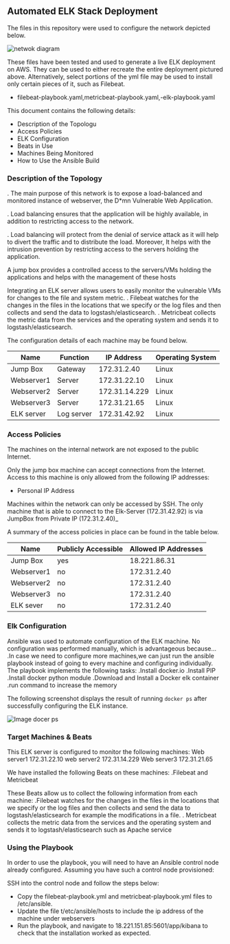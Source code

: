 ## Automated ELK Stack Deployment

The files in this repository were used to configure the network depicted below.

![netwok diagram](https://user-images.githubusercontent.com/85577662/133496576-00db5b2b-c3e0-40b6-9654-8ed8dc6bb4c8.png)


These files have been tested and used to generate a live ELK deployment on AWS. They can be used to either recreate the entire deployment pictured above. Alternatively, select portions of the yml file may be used to install only certain pieces of it, such as Filebeat.

  - filebeat-playbook.yaml,metricbeat-playbook.yaml,-elk-playbook.yaml

This document contains the following details:
- Description of the Topologu
- Access Policies
- ELK Configuration
- Beats in Use
- Machines Being Monitored
- How to Use the Ansible Build


### Description of the Topology

. The main purpose of this network is to expose a load-balanced and monitored instance of webserver, the D*mn Vulnerable Web Application.

. Load balancing ensures that the application will be highly available, in addition to restricting access to the network.

. Load balancing will protect from the denial of service attack as it will help to divert the traffic and to distribute the load.
  Moreover, It helps with the intrusion prevention by restricting access to the servers holding the application.
  
  A jump box provides a controlled access to the servers/VMs holding the applications and helps with the management of these hosts

Integrating an ELK server allows users to easily monitor the vulnerable VMs for changes to the file and system metric.
. Filebeat watches for the changes in the files in the locations that we specify or the log files and then collects and send the data to logstash/elasticsearch.
. Metricbeat collects the metric data from the services and the operating system and sends it to logstash/elasticsearch.

The configuration details of each machine may be found below.

| Name          |   Function | IP Address  | Operating System |
|----------     |  ----------|------------ |------------------|
| Jump Box      |  Gateway   |172.31.2.40  |  Linux           |
| Webserver1    |  Server    |172.31.22.10 |  Linux           |
| Webserver2    |  Server    |172.31.14.229|  Linux           |  
| Webserver3    |  Server    |172.31.21.65 |  Linux           |
| ELK server    | Log server |172.31.42.92 |  Linux           |

### Access Policies

The machines on the internal network are not exposed to the public Internet. 

Only the jump box machine can accept connections from the Internet. Access to this machine is only allowed from the following IP addresses:
- Personal IP Address

Machines within the network can only be accessed by SSH.
The only machine that is able to connect to the Elk-Server (172.31.42.92) is via JumpBox from Private IP (172.31.2.40)_

A summary of the access policies in place can be found in the table below.

| Name      | Publicly Accessible | Allowed IP Addresses |
|---------- |---------------------|----------------------|
| Jump Box  |       yes           |   18.221.86.31       |
| Webserver1|       no            |   172.31.2.40        |
| Webserver2|       no            |   172.31.2.40        |
| Webserver3|       no            |   172.31.2.40        |
| ELK sever |       no            |   172.31.2.40        |

### Elk Configuration

Ansible was used to automate configuration of the ELK machine. No configuration was performed manually, which is advantageous because...
 .In case we need to configure more machines,we can just run the ansible playbook instead of going to every machine and configuring individually.
  The playbook implements the following tasks:
 .Install docker.io
 .Install PIP
 .Install docker python module
 .Download and Install a Docker elk container
 .run command to increase the memory

The following screenshot displays the result of running `docker ps` after successfully configuring the ELK instance.

![Image docer ps](https://user-images.githubusercontent.com/85577662/133484474-0c9b2c93-b3a1-40c7-9e6a-10f71afaca02.png)


### Target Machines & Beats
This ELK server is configured to monitor the following machines:
 Web server1 172.31.22.10
 web server2 172.31.14.229
 Web server3 172.31.21.65

We have installed the following Beats on these machines:
 .Filebeat and Metricbeat

These Beats allow us to collect the following information from each machine:
  .Filebeat watches for the changes in the files in the locations that we specify or the log files and then collects and send the data to logstash/elasticsearch for example the    modifications in a file.
  . Metricbeat collects the metric data from the services and the operating system and sends it to logstash/elasticsearch such as Apache service

### Using the Playbook
In order to use the playbook, you will need to have an Ansible control node already configured. Assuming you have such a control node provisioned: 

SSH into the control node and follow the steps below:
- Copy the filebeat-playbook.yml and metricbeat-playbook.yml files to /etc/ansible.
- Update the file t/etc/ansible/hosts to include the ip address of the machine under webservers
- Run the playbook, and navigate to 18.221.151.85:5601/app/kibana to check that the installation worked as expected.


